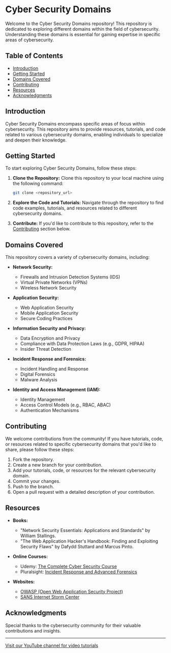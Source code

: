 # Cyber Security Domains

Welcome to the Cyber Security Domains repository! This repository is dedicated to exploring different domains within the field of cybersecurity. Understanding these domains is essential for gaining expertise in specific areas of cybersecurity.

## Table of Contents

- [Introduction](#introduction)
- [Getting Started](#getting-started)
- [Domains Covered](#domains-covered)
- [Contributing](#contributing)
- [Resources](#resources)
- [Acknowledgments](#acknowledgments)

## Introduction

Cyber Security Domains encompass specific areas of focus within cybersecurity. This repository aims to provide resources, tutorials, and code related to various cybersecurity domains, enabling individuals to specialize and deepen their knowledge.

## Getting Started

To start exploring Cyber Security Domains, follow these steps:

1. **Clone the Repository:** Clone this repository to your local machine using the following command:
   ```bash
   git clone <repository_url>
   ```

2. **Explore the Code and Tutorials:** Navigate through the repository to find code examples, tutorials, and resources related to different cybersecurity domains.

3. **Contribute:** If you'd like to contribute to this repository, refer to the [Contributing](#contributing) section below.

## Domains Covered

This repository covers a variety of cybersecurity domains, including:

- **Network Security:**
  - Firewalls and Intrusion Detection Systems (IDS)
  - Virtual Private Networks (VPNs)
  - Wireless Network Security

- **Application Security:**
  - Web Application Security
  - Mobile Application Security
  - Secure Coding Practices

- **Information Security and Privacy:**
  - Data Encryption and Privacy
  - Compliance with Data Protection Laws (e.g., GDPR, HIPAA)
  - Insider Threat Detection

- **Incident Response and Forensics:**
  - Incident Handling and Response
  - Digital Forensics
  - Malware Analysis

- **Identity and Access Management (IAM):**
  - Identity Management
  - Access Control Models (e.g., RBAC, ABAC)
  - Authentication Mechanisms

## Contributing

We welcome contributions from the community! If you have tutorials, code, or resources related to specific cybersecurity domains that you'd like to share, please follow these steps:

1. Fork the repository.
2. Create a new branch for your contribution.
3. Add your tutorials, code, or resources for the relevant cybersecurity domain.
4. Commit your changes.
5. Push to the branch.
6. Open a pull request with a detailed description of your contribution.

## Resources

- **Books:**
  - "Network Security Essentials: Applications and Standards" by William Stallings.
  - "The Web Application Hacker's Handbook: Finding and Exploiting Security Flaws" by Dafydd Stuttard and Marcus Pinto.

- **Online Courses:**
  - Udemy: [The Complete Cyber Security Course](https://www.udemy.com/course/complete-cyber-security-course-go-from-zero-to-hero/)
  - Pluralsight: [Incident Response and Advanced Forensics](https://www.pluralsight.com/courses/incident-response-advanced-forensics)

- **Websites:**
  - [OWASP (Open Web Application Security Project)](https://owasp.org/)
  - [SANS Internet Storm Center](https://isc.sans.edu/)

## Acknowledgments

Special thanks to the cybersecurity community for their valuable contributions and insights.

---

[Visit our YouTube channel for video tutorials](<YouTube_Channel_Link>)